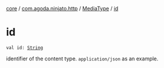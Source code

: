 [core](../../index.md) / [com.agoda.ninjato.http](../index.md) / [MediaType](index.md) / [id](./id.md)

# id

`val id: `[`String`](https://kotlinlang.org/api/latest/jvm/stdlib/kotlin/-string/index.html)

identifier of the content type. `application/json` as an example.


